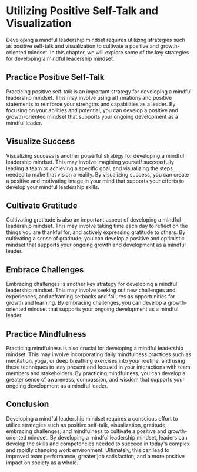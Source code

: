 Utilizing Positive Self-Talk and Visualization
==================================================================================================

Developing a mindful leadership mindset requires utilizing strategies such as positive self-talk and visualization to cultivate a positive and growth-oriented mindset. In this chapter, we will explore some of the key strategies for developing a mindful leadership mindset.

Practice Positive Self-Talk
---------------------------

Practicing positive self-talk is an important strategy for developing a mindful leadership mindset. This may involve using affirmations and positive statements to reinforce your strengths and capabilities as a leader. By focusing on your abilities and potential, you can develop a positive and growth-oriented mindset that supports your ongoing development as a mindful leader.

Visualize Success
-----------------

Visualizing success is another powerful strategy for developing a mindful leadership mindset. This may involve imagining yourself successfully leading a team or achieving a specific goal, and visualizing the steps needed to make that vision a reality. By visualizing success, you can create a positive and motivating image in your mind that supports your efforts to develop your mindful leadership skills.

Cultivate Gratitude
-------------------

Cultivating gratitude is also an important aspect of developing a mindful leadership mindset. This may involve taking time each day to reflect on the things you are thankful for, and actively expressing gratitude to others. By cultivating a sense of gratitude, you can develop a positive and optimistic mindset that supports your ongoing growth and development as a mindful leader.

Embrace Challenges
------------------

Embracing challenges is another key strategy for developing a mindful leadership mindset. This may involve seeking out new challenges and experiences, and reframing setbacks and failures as opportunities for growth and learning. By embracing challenges, you can develop a growth-oriented mindset that supports your ongoing development as a mindful leader.

Practice Mindfulness
--------------------

Practicing mindfulness is also crucial for developing a mindful leadership mindset. This may involve incorporating daily mindfulness practices such as meditation, yoga, or deep breathing exercises into your routine, and using these techniques to stay present and focused in your interactions with team members and stakeholders. By practicing mindfulness, you can develop a greater sense of awareness, compassion, and wisdom that supports your ongoing development as a mindful leader.

Conclusion
----------

Developing a mindful leadership mindset requires a conscious effort to utilize strategies such as positive self-talk, visualization, gratitude, embracing challenges, and mindfulness to cultivate a positive and growth-oriented mindset. By developing a mindful leadership mindset, leaders can develop the skills and competencies needed to succeed in today's complex and rapidly changing work environment. Ultimately, this can lead to improved team performance, greater job satisfaction, and a more positive impact on society as a whole.
